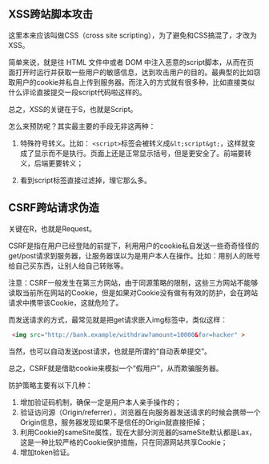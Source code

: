 ## XSS跨站脚本攻击

这里本来应该叫做CSS（cross site scripting），为了避免和CSS搞混了，才改为XSS。

简单来说，就是往 HTML 文件中或者 DOM 中注入恶意的script脚本，从而在页面打开时运行并获取一些用户的敏感信息，达到攻击用户的目的。最典型的比如窃取用户的cookie并私自上传到服务器。而注入的方式就有很多种，比如直接类似什么评论直接提交一段script代码啦这样的。

总之，XSS的关键在于S，也就是Script。

怎么来预防呢？其实最主要的手段无非这两种：

1. 特殊符号转义。比如： `<script>`标签会被转义成`&lt;script&gt;`，这样就变成了显示而不是执行。页面上还是正常显示括号，但是更安全了。前端要转义，后端更要转义；

2. 看到script标签直接过滤掉，理它那么多。


## CSRF跨站请求伪造

关键在R，也就是Request。

CSRF是指在用户已经登陆的前提下，利用用户的cookie私自发送一些奇奇怪怪的get/post请求到服务器，让服务器误以为是用户本人在操作。比如：用别人的账号给自己买东西，让别人给自己转账等。

注意：CSRF一般发生在第三方网站，由于同源策略的限制，这些三方网站不能够读取当前所在网站的Cookie，但是如果对Cookie没有做有有效的防护，会在跨站请求中携带该Cookie，这就危险了。

而发送请求的方式，最常见就是把get请求嵌入img标签中，类似这样：

```html
 <img src="http://bank.example/withdraw?amount=10000&for=hacker" > 
```

当然，也可以自动发送post请求，也就是所谓的“自动表单提交”。

总之，CSRF就是借助cookie来模拟一个“假用户”，从而欺骗服务器。

防护策略主要有以下几种：

1. 增加验证码机制，确保一定是用户本人亲手操作的；
2. 验证访问源（Origin/referrer），浏览器在向服务器发送请求的时候会携带一个Origin信息，服务器发现如果不是信任的Origin就直接拒掉；
3. 利用Cookie的sameSite属性，现在大部分浏览器的sameSite默认都是Lax，这是一种比较严格的Cookie保护措施，只在同源网站共享Cookie；
4. 增加token验证。
